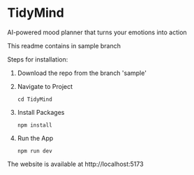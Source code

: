 # TidyMind
AI-powered mood planner that turns your emotions into action


This readme contains in sample branch

Steps for installation:

1. Download the repo from the branch 'sample'

2. Navigate to Project

    ```
    cd TidyMind
    ```
3. Install Packages

    ```
    npm install
    ```

4. Run the App

    ```
    npm run dev
    ```

The website is available at http://localhost:5173
